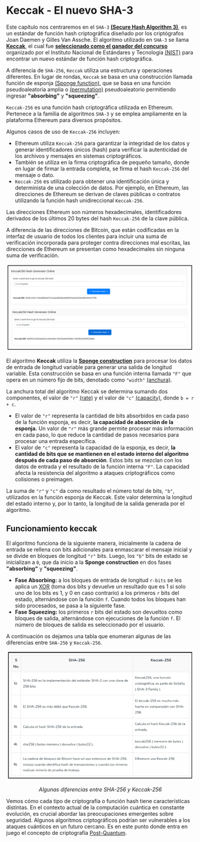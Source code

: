 # Keccak - El nuevo SHA-3
Este capítulo nos centraremos en el `SHA-3` [**(Secure Hash Algorithm 3)**](https://en.wikipedia.org/wiki/SHA-3), es un estándar de función hash criptográfica diseñado por los criptógrafos Joan Daemen y Gilles Van Assche. El algoritmo utilizado en `SHA-3` se llama [**Keccak**](https://keccak.team/index.html), el cual fue [**seleccionado como el ganador del concurso**](https://www.federalregister.gov/documents/2015/08/05/2015-19181/announcing-approval-of-federal-information-processing-standard-fips-202-sha-3-standard) organizado por el Instituto Nacional de Estándares y Tecnología [(NIST)](https://en.wikipedia.org/wiki/National_Institute_of_Standards_and_Technology) para encontrar un nuevo estándar de función hash criptográfica.

A diferencia de `SHA-256`, `Keccak` utiliza una estructura y operaciones diferentes. En lugar de rondas, `Keccak` se basa en una construcción llamada función de esponja [(Sponge function)](https://en.wikipedia.org/wiki/Sponge_function), que se basa en una función pseudoaleatoria amplia o [(permutation)](https://keccak.team/glossary.html#permutation) pseudoaleatorio permitiendo ingresar **"absorbing"** y **"squeezing"**.

`Keccak-256` es una función hash criptográfica utilizada en Ethereum. Pertenece a la familia de algoritmos `SHA-3` y se emplea ampliamente en la plataforma Ethereum para diversos propósitos.

Algunos casos de uso de `Keccak-256` incluyen:

* Ethereum utiliza `Keccak-256` para garantizar la integridad de los datos y generar identificadores únicos (hash) para verificar la autenticidad de los archivos y mensajes en sistemas criptográficos.
* También se utiliza en la firma criptográfica de pequeño tamaño, donde en lugar de firmar la entrada completa, se firma el hash `Keccak-256` del mensaje o dato.
* `Keccak-256` es utilizado para obtener una identificación única y determinista de una colección de datos. Por ejemplo, en Ethereum, las direcciones de Ethereum se derivan de claves públicas o contratos utilizando la función hash unidireccional `Keccak-256`.

Las direcciones Ethereum son números hexadecimales, identificadores derivados de los últimos 20 bytes del hash `Keccak-256` de la clave pública.

A diferencia de las direcciones de Bitcoin, que están codificadas en la interfaz de usuario de todos los clientes para incluir una suma de verificación incorporada para proteger contra direcciones mal escritas, las direcciones de Ethereum se presentan como hexadecimales sin ninguna suma de verificación.

![graph](./assets/Keccak.png)
<div align="center">
<em></em>
</div>

El algoritmo **Keccak** utiliza la [**Sponge construction**](https://keccak.team/glossary.html#sponge_construction) para procesar los datos de entrada de longitud variable para generar una salida de longitud variable. Esta construcción se basa en una función interna llamada `"F"` que opera en un número fijo de bits, denotado como `"width"` [(anchura)](https://keccak.team/glossary.html#width).

La anchura total del algoritmo Keccak se determina sumando dos componentes, el valor de `"r"` [(rate)](https://keccak.team/glossary.html#rate) y el valor de `"c"` [(capacity)](https://keccak.team/glossary.html#capacity), donde `b = r + c`.

* El valor de `"r"` representa la cantidad de bits absorbidos en cada paso de la función esponja, es decir, **la capacidad de absorción de la esponja.** Un valor de `"r"` más grande permite procesar más información en cada paso, lo que reduce la cantidad de pasos necesarios para procesar una entrada específica.
* El valor de `"c"` representa la capacidad de la esponja, es decir, **la cantidad de bits que se mantienen en el estado interno del algoritmo después de cada paso de absorción**. Estos bits se mezclan con los datos de entrada y el resultado de la función interna `"F"`. La capacidad afecta la resistencia del algoritmo a ataques criptográficos como colisiones o preimagen.

La suma de `"r"` y `"c"` da como resultado el número total de bits, `"b"`, utilizados en la función esponja de Keccak. Este valor determina la longitud del estado interno y, por lo tanto, la longitud de la salida generada por el algoritmo.

## Funcionamiento keccak
El algoritmo funciona de la siguiente manera, inicialmente la cadena de entrada se rellena con bits adicionales para enmascarar el mensaje inicial y se divide en bloques de longitud `"r"` bits. Luego, los `"b"` bits de estado se inicializan a `0`, que da inicio a la **Sponge construction** en dos fases **"absorbing"** y **"squeezing"**.

* **Fase Absorbing:** a los bloques de entrada de longitud `r-bits` se les aplica un [XOR](https://en.wikipedia.org/wiki/XOR_cipher) (toma dos bits y devuelve un resultado que es 1 si solo uno de los bits es 1, y 0 en caso contrario) a los primeros `r` bits del estado, alternándose con la función `f`. Cuando todos los bloques han sido procesados, se pasa a la siguiente fase.
* **Fase Squeezing:** los primeros `r` bits del estado son devueltos como bloques de salida, alternándose con ejecuciones de la función `f`. El número de bloques de salida es seleccionado por el usuario.

A continuación os dejamos una tabla que enumeran algunas de las diferencias entre `SHA-256` y `Keccak-256`.

![graph](./assets/Comparativa_Sha_keccak.png)
<div align="center">
<em>Algunas diferencias entre SHA-256 y Keccak-256</em>
</div>

Vemos cómo cada tipo de criptografía o función hash tiene características distintas. En el contexto actual de la computación cuántica en constante evolución, es crucial abordar las preocupaciones emergentes sobre seguridad. Algunos algoritmos criptográficos podrían ser vulnerables a los ataques cuánticos en un futuro cercano. Es en este punto donde entra en juego el concepto de criptografía [Post-Quantum](https://en.wikipedia.org/wiki/Post-quantum_cryptography).